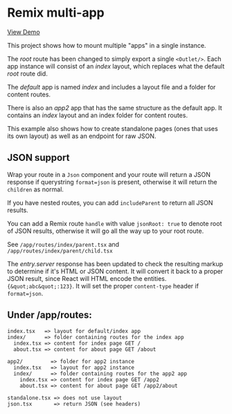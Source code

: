 # Remix multi-app

[View Demo](https://remix-multi-app.herokuapp.com/)

This project shows how to mount multiple "apps" in a single instance.

The _root_ route has been changed to simply export a single `<Outlet/>`.
Each app instance will consist of an _index_ layout, which replaces what
the default _root_ route did.

The _default_ app is named _index_ and includes a layout file and a folder for content routes.

There is also an _app2_ app that has the same structure as the default app. It contains an _index_ layout and an index folder for content routes.

This example also shows how to create standalone pages (ones that uses its own layout) as well as an endpoint for raw JSON.

## JSON support

Wrap your route in a `Json` component and your route will return a JSON response if querystring `format=json` is present, otherwise it will return the `children` as normal.

If you have nested routes, you can add `includeParent` to return all JSON results.

You can add a Remix route `handle` with value `jsonRoot: true` to denote root of JSON results, otherwise it will go all the way up to your root route.

See `/app/routes/index/parent.tsx` and `/app/routes/index/parent/child.tsx`

The _entry.server_ response has been updated to check the resulting markup to determine if it's HTML or JSON content. It will convert it back to a proper JSON result, since React will HTML encode the entities. `{&quot;abc&quot;:123}`. It will set the proper `content-type` header if `format=json`.

## Under /app/routes:

```
index.tsx   => layout for default/index app
index/      => folder containing routes for the index app
  index.tsx => content for index page GET /
  about.tsx => content for about page GET /about

app2/         => folder for app2 instance
  index.tsx   => layout for app2 instance
  index/      => folder containing routes for the app2 app
    index.tsx => content for index page GET /app2
    about.tsx => content for about page GET /app2/about

standalone.tsx => does not use layout
json.tsx       => return JSON (see headers)
```
